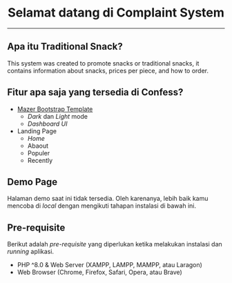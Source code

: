 <h1 align="center">Selamat datang di Complaint System</h1>



---

<h2 id="tentang"> Apa itu Traditional Snack?</h2>

This system was created to promote snacks or traditional snacks, it contains information about snacks, prices per piece, and how to order.

<h2 id="fitur"> Fitur apa saja yang tersedia di Confess?</h2>

-   [Mazer Bootstrap Template](https://github.com/zuramai/mazer)
    -   <i>Dark</i> dan <i>Light</i> mode
    -   <i>Dashboard UI</i>
-   Landing Page
    -   <i>Home</i>
    -   Abaout
    -   Populer
    -   Recently

<h2 id="demo"> Demo Page</h2>

<p>Halaman demo saat ini tidak tersedia. Oleh karenanya, lebih baik kamu mencoba di <i>local</i> dengan mengikuti tahapan instalasi di bawah ini.</p>

<h2 id="syarat"> Pre-requisite</h2>

<p>Berikut adalah <i>pre-requisite</i> yang diperlukan ketika melakukan instalasi dan <i>running</i> aplikasi.</p>

-   PHP ^8.0 & Web Server (XAMPP, LAMPP, MAMPP, atau Laragon)
-   Web Browser (Chrome, Firefox, Safari, Opera, atau Brave)

